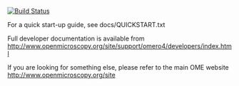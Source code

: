 [![Build Status](https://travis-ci.org/openmicroscopy/openmicroscopy.png)](http://travis-ci.org/openmicroscopy/openmicroscopy)

For a quick start-up guide, see docs/QUICKSTART.txt

Full developer documentation is available from http://www.openmicroscopy.org/site/support/omero4/developers/index.html

If you are looking for something else, please refer to the main OME website http://www.openmicroscopy.org/site

